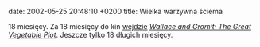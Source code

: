 date: 2002-05-25 20:48:10 +0200
title: Wielka warzywna ściema

18 miesięcy. Za 18 miesięcy do kin [wejdzie](http://www.filmweb.pl/news/-6730 'Wallace i Gromit zaatakują w listopadzie 2004 r.') <cite>[Wallace and Gromit: The Great Vegetable Plot](http://imdb.com/Title?0312004 '…na imdb.com')</cite>. Jeszcze tylko 18 długich miesięcy.
